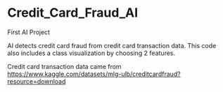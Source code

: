 # Credit_Card_Fraud_AI
First AI Project

AI detects credit card fraud from credit card transaction data. This code also includes a class visualization by choosing 2 features.

Credit card transaction data came from https://www.kaggle.com/datasets/mlg-ulb/creditcardfraud?resource=download
